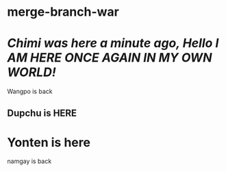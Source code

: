 # merge-branch-war

# ***Chimi was here a minute ago, Hello I AM HERE ONCE AGAIN IN MY OWN WORLD!***
Wangpo is back

## Dupchu is HERE

# Yonten is here

namgay is back